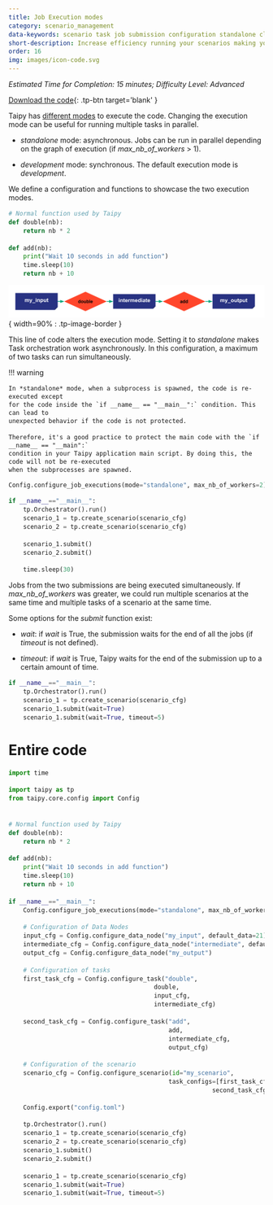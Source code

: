 ```yaml
---
title: Job Execution modes
category: scenario_management
data-keywords: scenario task job submission configuration standalone cluster
short-description: Increase efficiency running your scenarios making your Job Execution asynchronous.
order: 16
img: images/icon-code.svg
---
```


*Estimated Time for Completion: 15 minutes; Difficulty Level: Advanced*

[Download the code](./src/job_execution.zip){: .tp-btn target='blank' }

Taipy has [different modes](../../../userman/advanced_features/configuration/job-config.md)
to execute the code. Changing the execution mode can be useful for running multiple
tasks in parallel.

- *standalone* mode: asynchronous. Jobs can be run in parallel depending on the graph
    of execution (if *max_nb_of_workers* > 1).

- *development* mode: synchronous. The default execution mode is *development*.

We define a configuration and functions to showcase the two execution modes.

```python
# Normal function used by Taipy
def double(nb):
    return nb * 2

def add(nb):
    print("Wait 10 seconds in add function")
    time.sleep(10)
    return nb + 10
```

![Configuration](images/config.svg){ width=90% : .tp-image-border }

This line of code alters the execution mode. Setting it to *standalone* makes Task
orchestration work asynchronously. In this configuration, a maximum of two tasks can
run simultaneously.

!!! warning

    In *standalone* mode, when a subprocess is spawned, the code is re-executed except
    for the code inside the `if __name__ == "__main__":` condition. This can lead to
    unexpected behavior if the code is not protected.

    Therefore, it's a good practice to protect the main code with the `if __name__ == "__main":`
    condition in your Taipy application main script. By doing this, the code will not be re-executed
    when the subprocesses are spawned.

```python
Config.configure_job_executions(mode="standalone", max_nb_of_workers=2)
```


```python
if __name__=="__main__":
    tp.Orchestrator().run()
    scenario_1 = tp.create_scenario(scenario_cfg)
    scenario_2 = tp.create_scenario(scenario_cfg)

    scenario_1.submit()
    scenario_2.submit()

    time.sleep(30)
```

Jobs from the two submissions are being executed simultaneously. If *max_nb_of_workers* was greater, we could run multiple scenarios at the same time and multiple tasks of a scenario at the same time.

Some options for the *submit* function exist:

- *wait*: if *wait* is True, the submission waits for the end of all the jobs (if *timeout* is not defined).

- *timeout*: if *wait* is True, Taipy waits for the end of the submission up to a certain amount of time.

```python
if __name__=="__main__":
    tp.Orchestrator().run()
    scenario_1 = tp.create_scenario(scenario_cfg)
    scenario_1.submit(wait=True)
    scenario_1.submit(wait=True, timeout=5)
```

# Entire code

```python
import time

import taipy as tp
from taipy.core.config import Config


# Normal function used by Taipy
def double(nb):
    return nb * 2

def add(nb):
    print("Wait 10 seconds in add function")
    time.sleep(10)
    return nb + 10

if __name__=="__main__":
    Config.configure_job_executions(mode="standalone", max_nb_of_workers=2)

    # Configuration of Data Nodes
    input_cfg = Config.configure_data_node("my_input", default_data=21)
    intermediate_cfg = Config.configure_data_node("intermediate", default_data=21)
    output_cfg = Config.configure_data_node("my_output")

    # Configuration of tasks
    first_task_cfg = Config.configure_task("double",
                                        double,
                                        input_cfg,
                                        intermediate_cfg)

    second_task_cfg = Config.configure_task("add",
                                            add,
                                            intermediate_cfg,
                                            output_cfg)

    # Configuration of the scenario
    scenario_cfg = Config.configure_scenario(id="my_scenario",
                                            task_configs=[first_task_cfg,
                                                        second_task_cfg])

    Config.export("config.toml")

    tp.Orchestrator().run()
    scenario_1 = tp.create_scenario(scenario_cfg)
    scenario_2 = tp.create_scenario(scenario_cfg)
    scenario_1.submit()
    scenario_2.submit()

    scenario_1 = tp.create_scenario(scenario_cfg)
    scenario_1.submit(wait=True)
    scenario_1.submit(wait=True, timeout=5)
```

